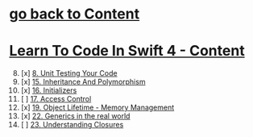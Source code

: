 # [go back to Content](https://github.com/c4arl0s)

# [Learn To Code In Swift 4 - Content](https://github.com/c4arl0s/LearnToCodeInSwift4#go-back-to-content)

8. [x] [8. Unit Testing Your Code](https://github.com/c4arl0s/LearnToCodeInSwift4ContentIndex#8-unit-testing-your-code)
15. [x] [15. Inheritance And Polymorphism](https://github.com/c4arl0s/LearnToCodeInSwift4ContentIndex#15-inheretance-and-polymorphism)
16. [x] [16. Initializers](https://github.com/c4arl0s/LearnToCodeInSwift4ContentIndex#16-initializers)
17. [ ] [17. Access Control](https://github.com/c4arl0s/LearnToCodeInSwift4ContentIndex#17-access-control)
19. [x] [19. Object Lifetime - Memory Management](https://github.com/c4arl0s/LearnToCodeInSwift4ContentIndex#19-object-lifetime-memory-management)
22. [x] [22. Generics in the real world](https://github.com/c4arl0s/LearnToCodeInSwift4ContentIndex#22-generics-in-the-real-world)
23. [ ] [23. Understanding Closures](https://github.com/c4arl0s/LearnToCodeInSwift4ContentIndex#23-understanding-closures)